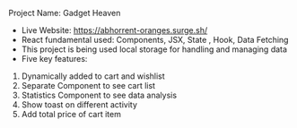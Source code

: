 Project Name: Gadget Heaven
 - Live Website: https://abhorrent-oranges.surge.sh/
 - React fundamental used: Components, JSX, State , Hook, Data Fetching
 - This project is being used local storage for handling and managing data
 - Five key features:
 1. Dynamically added to cart and wishlist
 2. Separate Component to see cart list
 3. Statistics Component to see data analysis
 4. Show toast on different activity
 5. Add total price of cart item



